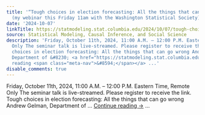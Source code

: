 ```yaml
---
title: '“Tough choices in election forecasting: All the things that can go wrong”
  (my webinar this Friday 11am with the Washington Statistical Society)'
date: '2024-10-07'
linkTitle: https://statmodeling.stat.columbia.edu/2024/10/07/tough-choices-in-election-forecasting-all-the-things-that-can-go-wrong-my-webinar-this-friday-11am-with-the-washington-statistical-society/
source: Statistical Modeling, Causal Inference, and Social Science
description: 'Friday, October 11th, 2024, 11:00 A.M. – 12:00 P.M. Eastern Time, Remote
  Only The seminar talk is live-streamed. Please register to receive the link. Tough
  choices in election forecasting: All the things that can go wrong Andrew Gelman,
  Department of &#8230; <a href="https://statmodeling.stat.columbia.edu/2024/10/07/tough-choices-in-election-forecasting-all-the-things-that-can-go-wrong-my-webinar-this-friday-11am-with-the-washington-statistical-society/">Continue
  reading <span class="meta-nav">&#8594;</span></a> ...'
disable_comments: true
---
```

Friday, October 11th, 2024, 11:00 A.M. – 12:00 P.M. Eastern Time, Remote Only The seminar talk is live-streamed. Please register to receive the link. Tough choices in election forecasting: All the things that can go wrong Andrew Gelman, Department of &#8230; <a href="https://statmodeling.stat.columbia.edu/2024/10/07/tough-choices-in-election-forecasting-all-the-things-that-can-go-wrong-my-webinar-this-friday-11am-with-the-washington-statistical-society/">Continue reading <span class="meta-nav">&#8594;</span></a> ...